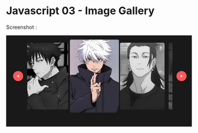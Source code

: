 # Javascript 03 - Image Gallery

Screenshot :

![Image](https://github.com/lnrdgnwn/100-projects-of-javascript/blob/main/Javascript%2003%20-%20Image%20Gallery/images/images.jpeg)
